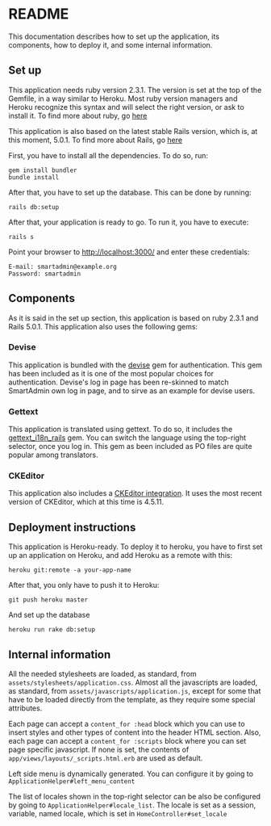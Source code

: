 # README

This documentation describes how to set up the application, its components, how
to deploy it, and some internal information.

## Set up
This application needs ruby version 2.3.1. The version is set at the top of the
Gemfile, in a way similar to Heroku. Most ruby version managers and Heroku
recognize this syntax and will select the right version, or ask to install it.
To find more about ruby, go [here](https://www.ruby-lang.org/es/)

This application is also based on the latest stable Rails version, which is, at
this moment, 5.0.1. To find more about Rails, go [here](http://rubyonrails.org/)

First, you have to install all the dependencies. To do so, run:

    gem install bundler
    bundle install

After that, you have to set up the database. This can be done by running:

    rails db:setup

After that, your application is ready to go. To run it, you have to execute:

    rails s

Point your browser to [http://localhost:3000/](http://localhost:3000/) and enter
these credentials:

    E-mail: smartadmin@example.org
    Password: smartadmin

## Components
As it is said in the set up section, this application is based on ruby 2.3.1 and
Rails 5.0.1. This application also uses the following gems:

### Devise
This application is bundled with the [devise](https://github.com/plataformatec/devise) gem for
authentication. This gem has been included as it is one of the most popular
choices for authentication. Devise's log in page has been re-skinned to match
SmartAdmin own log in page, and to sirve as an example for devise users.

### Gettext
This application is translated using gettext. To do so, it includes the
[gettext_i18n_rails](https://github.com/grosser/gettext_i18n_rails) gem. You can
switch the language using the top-right selector, once you log in. This gem as
been included as PO files are quite popular among translators.

### CKEditor
This application also includes a [CKEditor integration](https://github.com/galetahub/ckeditor). It
uses the most recent version of CKEditor, which at this time is 4.5.11.

## Deployment instructions
This application is Heroku-ready. To deploy it to heroku, you have to first set
up an application on Heroku, and add Heroku as a remote with this:

    heroku git:remote -a your-app-name

After that, you only have to push it to Heroku:

    git push heroku master

And set up the database

    heroku run rake db:setup

## Internal information

All the needed stylesheets are loaded, as standard, from
```assets/stylesheets/application.css```. Almost all the javascripts are loaded,
as standard, from ```assets/javascripts/application.js```, except for some that
have to be loaded directly from the template, as they require some special
attributes.

Each page can accept a ```content_for :head``` block which you can use to insert
styles and other types of content into the header HTML section. Also, each page
can accept a ```content_for :scripts``` block where you can set page specific
javascript. If none is set, the contents of
```app/views/layouts/_scripts.html.erb``` are used as default.

Left side menu is dynamically generated. You can configure it by going to
```ApplicationHelper#left_menu_content```

The list of locales shown in the top-right selector can be also be configured by
going to ```ApplicationHelper#locale_list```. The locale is set as a session,
variable, named locale, which is set in ```HomeController#set_locale```

